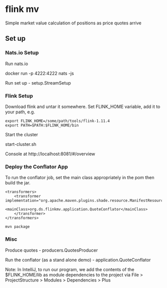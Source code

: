 # flink mv

Simple market value calculation of positions as price quotes arrive

## Set up

### Nats.io Setup

Run nats.io

docker run -p 4222:4222 nats -js

Run set up - setup.StreamSetup

### Flink Setup

Download flink and untar it somewhere. Set FLINK_HOME variable, add it to your path, e.g.

```
export FLINK_HOME=/some/path/tools/flink-1.11.4
export PATH=$PATH:$FLINK_HOME/bin
```

Start the cluster

start-cluster.sh

Console at http://localhost:8081/#/overview



### Deploy the Conflator App

To run the conflator job, set the main class appropriately in the pom then build the jar.

```
<transformers>
    <transformer implementation="org.apache.maven.plugins.shade.resource.ManifestResourceTransformer">
        <mainClass>org.ds.flinkmv.application.QuoteConflator</mainClass>
    </transformer>
</transformers>
```

```
mvn package
```


### Misc

Produce quotes - producers.QuotesProducer

Run the conflator (as a stand alone demo) - application.QuoteConflator


Note: In IntelliJ, to run our program, we add the contents of the 
$FLINK_HOME/lib as module dependencies to the project via 
File > ProjectStructure > Modules > Dependencies > Plus